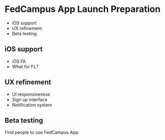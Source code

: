 <!-- slide -->
# FedCampus App Launch Preparation

- iOS support
- UX refinement
- Beta testing

<!-- slide -->
## iOS support

- iOS FA
- What for FL?

<!-- slide -->
## UX refinement

- UI responsiveness
- Sign up interface
- Notification system

<!-- slide -->
## Beta testing

Find people to use FedCampus App
